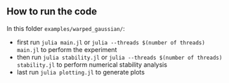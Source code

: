 ## How to run the code
In this folder `examples/warped_gaussian/`: 
- first run `julia main.jl` or `julia --threads $(number of threads) main.jl`  to perform the experiment
- then run `julia stability.jl` or `julia --threads $(number of threads) stability.jl`  to perform numerical stability analysis
- last run `julia plotting.jl` to generate plots
